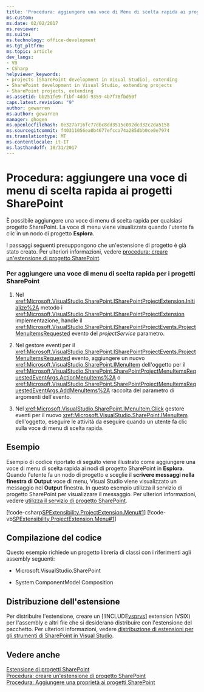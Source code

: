 ```yaml
---
title: 'Procedura: aggiungere una voce di Menu di scelta rapida ai progetti SharePoint | Documenti Microsoft'
ms.custom: 
ms.date: 02/02/2017
ms.reviewer: 
ms.suite: 
ms.technology: office-development
ms.tgt_pltfrm: 
ms.topic: article
dev_langs:
- VB
- CSharp
helpviewer_keywords:
- projects [SharePoint development in Visual Studio], extending
- SharePoint development in Visual Studio, extending projects
- SharePoint projects, extending
ms.assetid: bb251fe9-f1bf-4ddd-9359-4b7f78fbd50f
caps.latest.revision: "9"
author: gewarren
ms.author: gewarren
manager: ghogen
ms.openlocfilehash: 0e327a716fc77dbc8dd3515c092dcd32c2da5158
ms.sourcegitcommit: f40311056ea0b4677efcca74a285dbb0ce0e7974
ms.translationtype: MT
ms.contentlocale: it-IT
ms.lasthandoff: 10/31/2017
---
```

# <a name="how-to-add-a-shortcut-menu-item-to-sharepoint-projects"></a>Procedura: aggiungere una voce di menu di scelta rapida ai progetti SharePoint
  È possibile aggiungere una voce di menu di scelta rapida per qualsiasi progetto SharePoint. La voce di menu viene visualizzata quando l'utente fa clic in un nodo di progetto **Esplora**.  
  
 I passaggi seguenti presuppongono che un'estensione di progetto è già stato creato. Per ulteriori informazioni, vedere [procedura: creare un'estensione di progetto SharePoint](../sharepoint/how-to-create-a-sharepoint-project-extension.md).  
  
### <a name="to-add-a-shortcut-menu-item-to-sharepoint-projects"></a>Per aggiungere una voce di menu di scelta rapida per i progetti SharePoint  
  
1.  Nel <xref:Microsoft.VisualStudio.SharePoint.ISharePointProjectExtension.Initialize%2A> metodo i <xref:Microsoft.VisualStudio.SharePoint.ISharePointProjectExtension> implementazione, handle il <xref:Microsoft.VisualStudio.SharePoint.ISharePointProjectEvents.ProjectMenuItemsRequested> evento del *projectService* parametro.  
  
2.  Nel gestore eventi per il <xref:Microsoft.VisualStudio.SharePoint.ISharePointProjectEvents.ProjectMenuItemsRequested> evento, aggiungere un nuovo <xref:Microsoft.VisualStudio.SharePoint.IMenuItem> dell'oggetto per il <xref:Microsoft.VisualStudio.SharePoint.SharePointProjectMenuItemsRequestedEventArgs.ActionMenuItems%2A> o <xref:Microsoft.VisualStudio.SharePoint.SharePointProjectMenuItemsRequestedEventArgs.AddMenuItems%2A> raccolta del parametro di argomenti dell'evento.  
  
3.  Nel <xref:Microsoft.VisualStudio.SharePoint.IMenuItem.Click> gestore eventi per il nuovo <xref:Microsoft.VisualStudio.SharePoint.IMenuItem> dell'oggetto, eseguire le attività da eseguire quando un utente fa clic sulla voce di menu di scelta rapida.  
  
## <a name="example"></a>Esempio  
 Esempio di codice riportato di seguito viene illustrato come aggiungere una voce di menu di scelta rapida ai nodi di progetto SharePoint in **Esplora**. Quando l'utente fa un nodo di progetto e sceglie il **scrivere messaggi nella finestra di Output** voce di menu, Visual Studio viene visualizzato un messaggio nel **Output** finestra. In questo esempio utilizza il servizio di progetto SharePoint per visualizzare il messaggio. Per ulteriori informazioni, vedere [utilizza il servizio di progetto SharePoint](../sharepoint/using-the-sharepoint-project-service.md).  
  
 [!code-csharp[SPExtensibility.ProjectExtension.Menu#1](../sharepoint/codesnippet/CSharp/projectmenu/extension/projectitemextensionmenu.cs#1)]
 [!code-vb[SPExtensibility.ProjectExtension.Menu#1](../sharepoint/codesnippet/VisualBasic/projectmenu/extension/projectitemextensionmenu.vb#1)]  
  
## <a name="compiling-the-code"></a>Compilazione del codice  
 Questo esempio richiede un progetto libreria di classi con i riferimenti agli assembly seguenti:  
  
-   Microsoft.VisualStudio.SharePoint  
  
-   System.ComponentModel.Composition  
  
## <a name="deploying-the-extension"></a>Distribuzione dell'estensione  
 Per distribuire l'estensione, creare un [!INCLUDE[vsprvs](../sharepoint/includes/vsprvs-md.md)] extension (VSIX) per l'assembly e altri file che si desiderano distribuire con l'estensione del pacchetto. Per ulteriori informazioni, vedere [distribuzione di estensioni per gli strumenti di SharePoint in Visual Studio](../sharepoint/deploying-extensions-for-the-sharepoint-tools-in-visual-studio.md).  
  
## <a name="see-also"></a>Vedere anche  
 [Estensione di progetti SharePoint](../sharepoint/extending-sharepoint-projects.md)   
 [Procedura: creare un'estensione di progetto SharePoint](../sharepoint/how-to-create-a-sharepoint-project-extension.md)   
 [Procedura: Aggiungere una proprietà ai progetti SharePoint](../sharepoint/how-to-add-a-property-to-sharepoint-projects.md)  
  
  